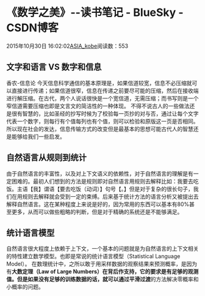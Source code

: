 # 《数学之美》--读书笔记 - BlueSky - CSDN博客
2015年10月30日 16:02:02[ASIA_kobe](https://me.csdn.net/ASIA_kobe)阅读数：553
## 文字和语言  VS 数字和信息
香农-信息论 
今天信息科学通信的基本原理是，如果信道较宽，信息不必压缩就可以直接进行传递；如果信道很窄，信息在传递之前要尽可能的压缩，然后在接收端进行解压缩。在古代，两个人说话很快是一个宽信道，无需压缩；而书写则是一个窄信道需要压缩也即是文言文的简洁性的一种体现。 
不得不说古人的一些做法还是很有智慧的，比如圣经的抄写时候为了校验每一页抄的对与否，通过让每个文字代表一个数字，则每行有个值每列也有个值，则可以检验和原版这一页是否相同。所以现在社会的发达，信息传输方式的改变但是最基本的思想可能古代人的智慧还是能够给我们一些启发。
## 自然语言从规则到统计
由于自然语言的丰富性，以及对上下文语义的依赖性，对于自然语言的理解是有一定困难的。最初人们想到的方法是规则即对自然语言用规则去解释比如：我要去吃饭。主语【我】谓语【要去吃饭（动词）】句号【。】但是对于复杂的很长句子，我们在用规则去解释就会受到一定的束缚。后来基于统计方法的语言分析又被提出去解释自然语言。这在某种程度上来说是好的，因为常用的东西可以基本有80%甚至更多，从而可以做些粗略的判断，但是对于精确的系统还是不能够满足。
## 统计语言模型
自然语言很大程度上依赖于上下文，一个基本的问题就是为自然语言的上下文相关的特性建立数学模型。也即是常说的统计语言模型（Statistical Language Model）。 
在数理统计中，之所以敢于用采样数据的观察结果来预测概率，是因为有**大数定理（Law of Large Numbers）**在背后作支持，它的要求是有足够的观测值。但是如果没有足够的训练数据的话，就可以通过**平滑过渡**的方法解决零概率和小概率的问题。

